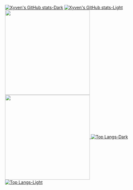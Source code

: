 [![Xyven's GitHub stats-Dark](https://github-readme-stats-xyven1s-projects.vercel.app/api?username=xyven1&show_icons=true&hide_rank=true&theme=dark#gh-dark-mode-only)](https://github.com/anuraghazra/github-readme-stats#gh-dark-mode-only)
[![Xyven's GitHub stats-Light](https://github-readme-stats-xyven1s-projects.vercel.app/api?username=xyven1&hide_rank=true&theme=default#gh-light-mode-only)](https://github.com/anuraghazra/github-readme-stats#gh-light-mode-only)
<a href="https://github.com/anuraghazra/github-readme-stats">
  <img height=280 align="center" src="https://github-readme-stats-xyven1s-projects.vercel.app/api?username=xyven1&show_icons=true&hide_rank=true&theme=dark" />
</a>
<a href="https://github.com/anuraghazra/convoychat">
  <img height=280 align="center" src="https://github-readme-stats-xyven1s-projects.vercel.app/api/top-langs/?username=xyven1&theme=dark&langs_count=14&layout=compact&size_weight=.75&count_weight=.25&hide=jupyter%20notebook,tex" />
</a>
[![Top Langs-Dark](https://github-readme-stats-xyven1s-projects.vercel.app/api/top-langs/?username=xyven1&theme=dark&langs_count=14&layout=compact&size_weight=.75&count_weight=.25&hide=jupyter%20notebook,tex#gh-dark-mode-only)](https://github.com/xyven1/github-readme-stats#gh-dark-mode-only)
[![Top Langs-Light](https://github-readme-stats-xyven1s-projects.vercel.app/api/top-langs/?username=xyven1&theme=default&langs_count=14&layout=compact&size_weight=.75&count_weight=.25&hide=jupyter%20notebook,tex#gh-light-mode-only)](https://github.com/xyven1/github-readme-stats#gh-light-mode-only)
